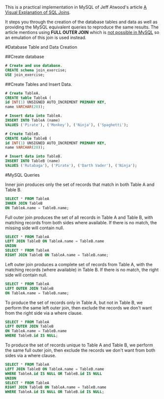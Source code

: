 This is a practical implementation in MySQL of Jeff Atwood's article [A Visual Explanation of SQL Joins](http://blog.codinghorror.com/a-visual-explanation-of-sql-joins/).

It steps you through the creation of the database tables and data as well as providing the MySQL equivalent queries to reproduce the same results. The article mentions using **FULL OUTER JOIN**  which is [not possible in MySQL](http://stackoverflow.com/questions/4796872/full-outer-join-in-mysql) so an emulation of this join is used instead.

#Database Table and Data Creation

##Create database

```sql
# Create and use database.
CREATE schema join_exercise;
USE join_exercise;
```

##Create Tables and Insert Data.

```sql
# Create TableA.
CREATE table TableA (
id INT(1) UNSIGNED AUTO_INCREMENT PRIMARY KEY,
name VARCHAR(20));

# Insert data into TableA.
INSERT INTO TableA (name)
VALUES ('Pirate'), ('Monkey'), ('Ninja'), ('Spaghetti');
```

```sql
# Create TableB.
CREATE table TableB (
id INT(1) UNSIGNED AUTO_INCREMENT PRIMARY KEY,
name VARCHAR(20));

# Insert data into TableB.
INSERT INTO TableB (name)
VALUES ('Rutabaga'), ('Pirate'), ('Darth Vader'), ('Ninja');
```

#MySQL Queries

Inner join produces only the set of records that match in both Table A and Table B.

```sql
SELECT * FROM TableA
INNER JOIN TableB
ON TableA.name = TableB.name;
```

Full outer join produces the set of all records in Table A and Table B, with matching records from both sides where available. If there is no match, the missing side will contain null.

```sql
SELECT * FROM TableA
LEFT JOIN TableB ON TableA.name = TableB.name
UNION
SELECT * FROM TableA
RIGHT JOIN TableB ON TableA.name = TableB.name;
```

Left outer join produces a complete set of records from Table A, with the matching records (where available) in Table B. If there is no match, the right side will contain null.

```sql
SELECT * FROM TableA
LEFT OUTER JOIN TableB
ON TableA.name = TableB.name;
```

To produce the set of records only in Table A, but not in Table B, we perform the same left outer join, then exclude the records we don't want from the right side via a where clause.

```sql
SELECT * FROM TableA
LEFT OUTER JOIN TableB
ON TableA.name = TableB.name
WHERE TableB.id IS NULL;
```

To produce the set of records unique to Table A and Table B, we perform the same full outer join, then exclude the records we don't want from both sides via a where clause.

```sql
SELECT * FROM TableA
LEFT JOIN TableB ON TableA.name = TableB.name
WHERE TableA.id IS NULL OR TableB.id IS NULL
UNION
SELECT * FROM TableA
RIGHT JOIN TableB ON TableA.name = TableB.name
WHERE TableA.id IS NULL OR TableB.id IS NULL;
```
